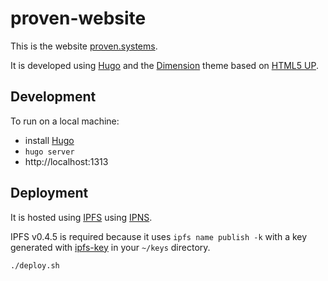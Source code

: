 # proven-website

This is the website [proven.systems](http://proven.systems).  

It is developed using [Hugo](https://www.gohugo.io/) and the [Dimension](http://themes.gohugo.io/dimension/) theme based on [HTML5 UP](https://html5up.net/uploads/demos/dimension/).

## Development
To run on a local machine:
* install [Hugo](https://www.gohugo.io/)
* `hugo server`
* http://localhost:1313

## Deployment
It is hosted using [IPFS](https://ipfs.io) using [IPNS](https://github.com/ipfs/examples/tree/master/examples/websites).

IPFS v0.4.5 is required because it uses `ipfs name publish -k` with a key generated with [ipfs-key](https://github.com/whyrusleeping/ipfs-key) in your `~/keys` directory.

`./deploy.sh`
